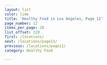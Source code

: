 ```yaml
---
layout: list
color: lime
title: 'Healthy Food in Los Angeles, Page 12'
page_number: 12
items_per_page: 20
list_offset: 220
first: /locations/
next: /locations/page13/
previous: /locations/page11/
category: Healthy Food

---
```

